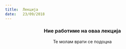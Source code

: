 ```yaml
---
title:  Лекција
date:   23/09/2018
---
```


### <center>Ние работиме на оваа лекција</center>
<center>Те молам врати се подоцна</center>